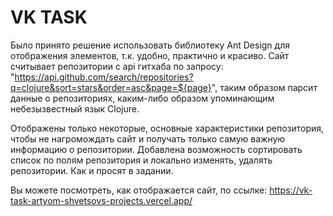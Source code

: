 # VK TASK

Было принято решение использовать библиотеку Ant Design для отображения элементов, т.к. удобно, практично и красиво. Сайт считывает репозитории с api гитхаба по запросу: "https://api.github.com/search/repositories?q=clojure&sort=stars&order=asc&page=${page}", таким образом парсит данные о репозиториях, каким-либо образом упоминающим небезызвестный язык Clojure.

Отображены только некоторые, основные характеристики репозитория, чтобы не нагромождать сайт и получать только самую важную информацию о репозитории. Добавлена возможность сортировать список по полям репозитория и локально изменять, удалять репозитории. Как и просят в задании.

Вы можете посмотреть, как отображается сайт, по ссылке: https://vk-task-artyom-shvetsovs-projects.vercel.app/
